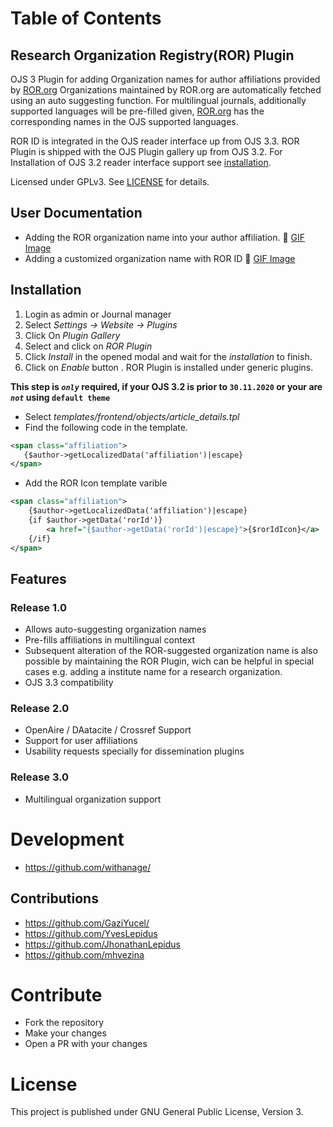 # Table of Contents

## Research Organization Registry(ROR) Plugin

OJS 3 Plugin for adding  Organization names  for author affiliations provided by  [ROR.org](https://ror.org/)
Organizations maintained by ROR.org are automatically fetched using an auto suggesting function.
For multilingual journals, additionally supported languages will be pre-filled  given, [ROR.org](https://ror.org/) has the corresponding names in the OJS supported languages.

ROR ID is  integrated in the OJS reader interface up from OJS 3.3.
ROR Plugin is  shipped with the OJS Plugin gallery up from OJS 3.2. For Installation of OJS 3.2 reader interface support see [installation](#Installation).



Licensed under GPLv3. See [LICENSE](LICENSE) for details.

## User Documentation
* Adding the ROR organization name into your author affiliation. :movie_camera: [GIF Image](docu/ror.gif)
* Adding a customized organization name  with ROR ID :movie_camera: [GIF Image](docu/ror.gif)

## Installation
 1. Login as admin or Journal manager
 1. Select _Settings -> Website -> Plugins_
 1. Click On _Plugin Gallery_
 1. Select and click on _ROR Plugin_
 1. Click _Install_ in the opened modal and wait for the _installation_ to finish.
 1.  Click on _Enable_ button . ROR Plugin is installed under generic plugins.

**This step is _`only`_ required, if your OJS 3.2 is prior to `30.11.2020` or  your are _`not`_ using `default theme`**

 *  Select _templates/frontend/objects/article_details.tpl_
 *   Find the following code in the template.
 ```xml
<span class="affiliation">
    {$author->getLocalizedData('affiliation')|escape}
</span>
```
*  Add the ROR Icon template varible
```xml
<span class="affiliation">
    {$author->getLocalizedData('affiliation')|escape}
    {if $author->getData('rorId')}
        <a href="{$author->getData('rorId')|escape}">{$rorIdIcon}</a>
    {/if}
</span>
```


## Features

### Release 1.0

* Allows auto-suggesting organization names
* Pre-fills  affiliations in multilingual context
* Subsequent alteration of the ROR-suggested organization name is also possible by maintaining the ROR Plugin, wich can be helpful in special cases e.g. adding a institute name for a research organization.
* OJS 3.3 compatibility

### Release 2.0
* OpenAire / DAatacite / Crossref Support
* Support for user affiliations
* Usability requests specially for dissemination plugins

### Release 3.0

* Multilingual organization support
# Development
- https://github.com/withanage/

## Contributions
- https://github.com/GaziYucel/
- https://github.com/YvesLepidus
- https://github.com/JhonathanLepidus
- https://github.com/mhvezina

# Contribute

- Fork the repository
- Make your changes
- Open a PR with your changes

# License

This project is published under GNU General Public License, Version 3.






